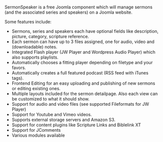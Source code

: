SermonSpeaker is a free Joomla component which will manage sermons (and the associated series and speakers) on a Joomla website.
 
Some features include:
* Sermons, series and speakers each have optional fields like description, picture, category, scripture reference.
* Each sermon can have up to 3 files assigned, one for audio, video and (downloadable) notes.
* Integrated Flash player (JW Player and Wordpress Audio Player) which also supports playlists.
* Automatically chooses a fitting player depending on filetype and your favors.
* Automatically creates a full featured podcast (RSS feed with iTunes tags).
* Frontend Editing for an easy uploading and publishing of new sermons or editing existing ones.
* Multiple layouts included for the sermon detailpage. Also each view can be customized to what it should show.
* Support for audio and video files (see supported Fileformats for JW Player)
* Support for Youtube and Vimeo videos.
* Supports external storage servers and Amazon S3.
* Support for content plugins like Scripture Links and Biblelink XT
* Support for JComments
* Various modules available
 